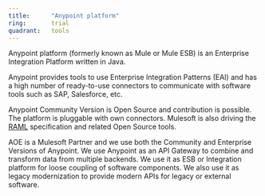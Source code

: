 ```yaml
---
title:      "Anypoint platform"
ring:       trial
quadrant:   tools
---
```


Anypoint platform (formerly known as Mule or Mule ESB) is an Enterprise Integration Platform written in Java.

Anypoint provides tools to use Enterprise Integration Patterns (EAI) and has a high number of ready-to-use connectors to communicate with software tools such as SAP, Salesforce, etc.

Anypoint Community Version is Open Source and contribution is possible. The platform is pluggable with own connectors. Mulesoft is also driving the [RAML](/tools/raml.html) specification and related Open Source tools.

AOE is a Mulesoft Partner and we use both the Community and Enterprise Versions of Anypoint. We use Anypoint as an API Gateway to combine and transform data from multiple backends. We use it as ESB or Integration platform for loose coupling of software components. We also use it as legacy modernization to provide modern APIs for legacy or external software.
